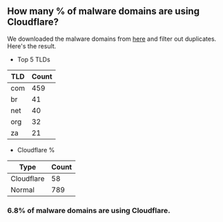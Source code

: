 ## How many % of malware domains are using Cloudflare?


We downloaded the malware domains from [here](https://urlhaus.abuse.ch) and filter out duplicates.
Here's the result.


[//]: # (start replacement)


- Top 5 TLDs

| TLD | Count |
| --- | --- |
| com | 459 |
| br | 41 |
| net | 40 |
| org | 32 |
| za | 21 |


- Cloudflare %

| Type | Count |
| --- | --- |
| Cloudflare | 58 |
| Normal | 789 |


### 6.8% of malware domains are using Cloudflare.